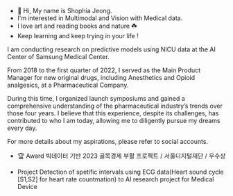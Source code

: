 - 👋 Hi, My name is Shophia Jeong.
- I'm interested in Multimodal and Vision with Medical data. 
- I love art and reading books and nature ☘️ 
- Keep learning and keep trying in your life !

I am conducting research on predictive models using NICU data at the AI Center of Samsung Medical Center.

From 2018 to the first quarter of 2022, I served as the Main Product Manager for new original drugs, 
including Anesthetics and Opioid analgesics, at a Pharmaceutical Company. 

During this time, I organized launch symposiums and gained a comprehensive understanding of the pharmaceutical industry’s trends over those four years.
I believe that this experience, despite its challenges, has contributed to who I am today, allowing me to diligently pursue my dreams every day.

For more details about my aspirations, please refer to social accounts.  

- 🏆 Award 
빅데이터 기반 2023 골목경제 부활 프로젝트 / 서울디지털재단 / 우수상

- Project 
 Detection of spetific intervals using ECG data(Heart sound cycle [S1,S2] for heart rate countmation)
 to AI research project for Medical Device 










